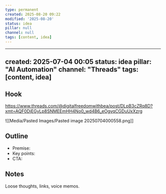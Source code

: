 ```yaml
---
type: permanent
created: 2025-08-20 09:22
modified: '2025-08-20'
status: idea
pillar: null
channel: null
tags: [content, idea]
---
```

---
created: 2025-07-04 00:05
status: idea
pillar: "AI Automation"
channel: "Threads"
tags: [content, idea]
---

## Hook  
https://www.threads.com/@digitalfreedomwithbea/post/DLpB3cZRq8D?xmt=AQF0DjEGyLp8SNMEEmHH4No0_wd4B6_eOgyqCGDuUxXzrg


![[Media/Pasted Images/Pasted image 20250704000558.png]]
## Outline  
- Premise:  
- Key points:  
- CTA:  

## Notes  
Loose thoughts, links, voice memos.
